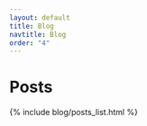 ```yaml
---
layout: default
title: Blog
navtitle: Blog
order: "4"
---
```


# Posts

{% include blog/posts_list.html %}
